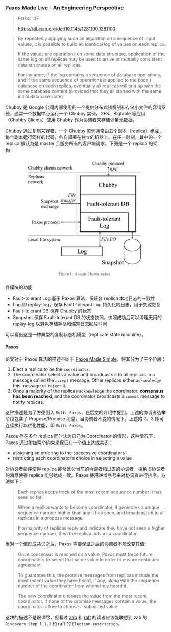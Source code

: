 ### [Paxos Made Live - An Engineering Perspective](../../assets/pdfs/paxos-made-live.pdf)

> PODC '07
>
> https://dl.acm.org/doi/10.1145/1281100.1281103

> By repeatedly applying such an algorithm on a sequence of input values, it is possible to build an
identical log of values on each replica.
>
> If the values are operations on some data structure, application of
the same log on all replicas may be used to arrive at mutually consistent data structures on all replicas.
>
> For instance, if the log contains a sequence of database operations, and if the same sequence of operations is
applied to the (local) database on each replica, eventually all replicas will end up with the same database
content (provided that they all started with the same initial database state).

Chubby 是 Google 公司内部使用的一个提供分布式锁机制和存储小文件的容错系统，通常一个数据中心运行一个 Chubby 实例，GFS、Bigtable 等应用（Chubby Clients）使用 Chubby 作为协调者来存储少量元数据。

Chubby 通过复制来容错，一个 Chubby 实例通常由五个副本（replica）组成，每个副本运行同样的代码，各自部署在独立的机器上。在任一时刻，其中的一个 replica 被认为是 master 且服务所有的客户端请求。下图是一个 replica 的架构：

![Chubby replica](../../assets/images/paxos_made_live_chubby_replica.jpg)

各模块的功能

- Fault-tolerant Log 基于 Paxos 算法，保证各 replica 本地日志的一致性
- Log 即 replay-log，保存 Fault-tolerant Log 持久化的日志，用于失败恢复
- Fault-tolerant DB 保存 Chubby 的状态
- Snapshot 保存 Fault-tolerant DB 的状态快照，快照成功后可以清理无用的 replay-log 以避免存储耗尽和缩短日志回放时间

可以看出这是一种典型的复制状态机模型（replicate state machine）。

#### Paxos

论文对于 Paxos 算法的描述不同于 [Paxos Made Simple](paxos-made-simple.md)，将其分为了三个阶段：

1. Elect a replica to be the `coordinator`.
2. The coordinator selects a value and broadcasts it to all replicas in a message called the `accept` message. Other replicas either `acknowledge` this message or `reject` it.
3. Once a majority of the replicas `acknowledge` the coordinator, **consensus has been reached**, and the coordinator broadcasts a `commit` message to notify replicas.

这种描述是为了方便引入 `Multi-Paxos`，在后文的介绍中提到，上述的协调者选举阶段包含了 Propose/Promise 消息。当协调者不变的情况下，上述的 2、3 即可连续执行以优化性能，即 `Multi-Paxos`。

Paxos 存在多个 replica 同时认为自己为 Coordinator 的情形，这种情况下，Paxos 通过附加两个约束来保证在一个值上达成共识：

- assigning an ordering to the successive coordinators
- restricting each coordinator’s choice in selecting a value

对协调者排序使得 replica 能够区分当前的协调者和过去的协调者，拒绝旧协调者的消息使得 replica 能够达成一致。Paxos 使用递增序号来对协调者进行排序，方法如下：

> Each replica keeps track of the most recent sequence number it has seen so far.
> 
> When a replica wants to become coordinator, it generates a unique sequence number higher than any it has seen, and broadcasts it to all replicas in a propose message.
> 
> If a majority of replicas reply and indicate they have not seen a higher sequence number, then the replica acts as a coordinator.

当对一个值形成共识之后，Paxos 需要保证之后的协调者不能改变其值:

> Once consensus is reached on a value, Paxos must force future coordinators to select that same value in order to ensure continued agreement.
>
> To guarantee this, the promise messages from replicas include the most recent value they have heard, 
> if any, along with the sequence number of the coordinator from whom they heard it.
>
> The new coordinator chooses the value from the most recent coordinator. If none of the
> promise messages contain a value, the coordinator is free to choose a submitted value.

这块的描述不是很详尽，但看过 [zab](./zab.md) 和 [raft](./raft.md) 的读者应该能联想到 zab 的 `Discovery Step l.1.2` 和 raft 的 `Election restriction`。
